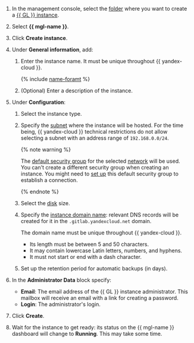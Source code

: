 1. In the management console, select the [folder](../../resource-manager/concepts/resources-hierarchy.md#folder) where you want to create a [{{ GL }} instance](../../managed-gitlab/concepts/index.md#instance).
1. Select **{{ mgl-name }}**.
1. Click **Create instance**.
1. Under **General information**, add:
   1. Enter the instance name. It must be unique throughout {{ yandex-cloud }}.

      {% include [name-foramt](../name-format.md) %}

   1. (Optional) Enter a description of the instance.
1. Under **Configuration**:
   1. Select the instance type.
   1. Specify the [subnet](../../vpc/concepts/network.md#subnet) where the instance will be hosted. For the time being, {{ yandex-cloud }} technical restrictions do not allow selecting a subnet with an address range of `192.168.0.0/24`.

      {% note warning %}

      The [default security group](../../vpc/concepts/security-groups.md#default-security-group) for the selected [network](../../vpc/concepts/network.md#network) will be used. You can't create a different security group when creating an instance. You might need to [set up](../../managed-gitlab/operations/connect.md#configuring-security-groups) this default security group to establish a connection.

      {% endnote %}

   1. Select the [disk](../../compute/concepts/disk.md) size.
   1. Specify the [instance domain name](../../compute/concepts/network.md#hostname): relevant DNS records will be created for it in the `.gitlab.yandexcloud.net` domain.

      The domain name must be unique throughout {{ yandex-cloud }}.
      * Its length must be between 5 and 50 characters.
      * It may contain lowercase Latin letters, numbers, and hyphens.
      * It must not start or end with a dash character.
   1. Set up the retention period for automatic backups (in days).

1. In the **Administrator Data** block specify:
   * **Email**: The email address of the {{ GL }} instance administrator. This mailbox will receive an email with a link for creating a password.
   * **Login**: The administrator's login.
1. Click **Create**.
1. Wait for the instance to get ready: its status on the {{ mgl-name }} dashboard will change to **Running**. This may take some time.